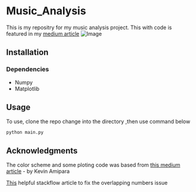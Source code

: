 # Music_Analysis
This is my repositry for my music analysis project.
This with code is featured in my [medium article](https://medium.com/@tnint5r/visualising-my-music-catalog-with-matplotlib-af9e499788d9) 
![Image](https://cdn-images-1.medium.com/max/1200/1*QyyfsZNkeN3-DXvH5Mv61g.png)
## Installation
### Dependencies
* Numpy 
* Matplotlib


## Usage
To use, clone the repo change into the directory ,then use command below
```
python main.py
```

## Acknowledgments
The color scheme and some ploting code was based from [this medium article](https://medium.com/@kvnamipara/a-better-visualisation-of-pie-charts-by-matplotlib-935b7667d77f) - by Kevin Amipara

[This](https://stackoverflow.com/a/23578860) helpful stackflow article to fix the overlapping numbers issue
